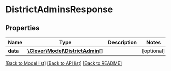 # DistrictAdminsResponse

## Properties
Name | Type | Description | Notes
------------ | ------------- | ------------- | -------------
**data** | [**\Clever\Model\DistrictAdmin[]**](DistrictAdmin.md) |  | [optional] 

[[Back to Model list]](README.md#documentation-for-models) [[Back to API list]](README.md#documentation-for-api-endpoints) [[Back to README]](README.md)


